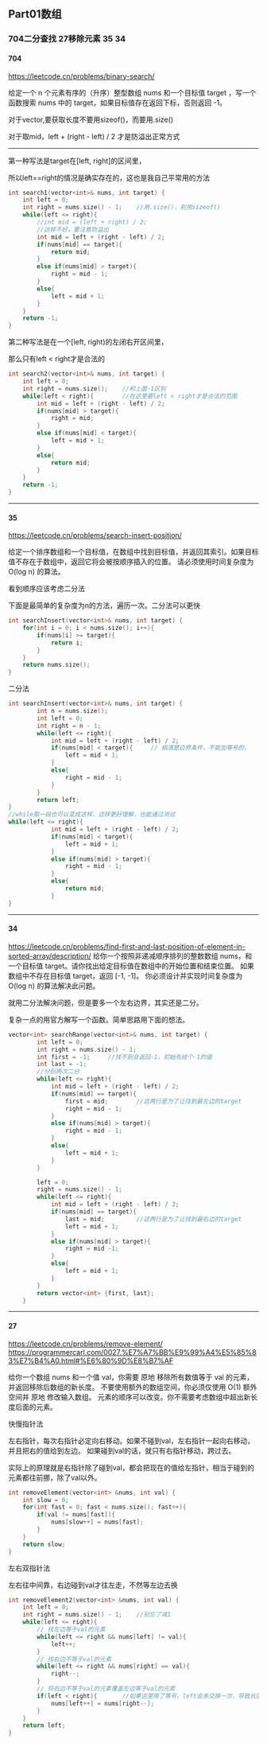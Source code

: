## Part01数组
### 704二分查找 27移除元素 35 34


#### 704
https://leetcode.cn/problems/binary-search/

给定一个 n 个元素有序的（升序）整型数组 nums 和一个目标值 target  ，写一个函数搜索 nums 中的 target，如果目标值存在返回下标，否则返回 -1。


对于vector,要获取长度不要用sizeof()，而要用.size()

对于取mid，left + (right - left) / 2 才是防溢出正常方式

----
第一种写法是target在[left, right]的区间里，

所以left==right的情况是确实存在的，这也是我自己平常用的方法
```C++
int search1(vector<int>& nums, int target) {
    int left = 0;
    int right = nums.size() - 1;    //用.size()，别用sizeof()
    while(left <= right){
        //int mid = (left + right) / 2;
        //这样不好，要注意防溢出
        int mid = left + (right - left) / 2;
        if(nums[mid] == target){
            return mid;
        }
        else if(nums[mid] > target){
            right = mid - 1;
        }
        else{
            left = mid + 1;
        }
    }
    return -1;
}
```
第二种写法是在一个[left, right)的左闭右开区间里，

那么只有left < right才是合法的
```c++
int search2(vector<int>& nums, int target) {
    int left = 0;
    int right = nums.size();    //和上面-1区别
    while(left < right){        //在这里要left < right才是合法的范围
        int mid = left + (right - left) / 2;
        if(nums[mid] > target){
            right = mid;
        }
        else if(nums[mid] < target){
            left = mid + 1;
        }
        else{
            return mid;
        }
    }
    return -1;
}
```
----
#### 35
https://leetcode.cn/problems/search-insert-position/

给定一个排序数组和一个目标值，在数组中找到目标值，并返回其索引。如果目标值不存在于数组中，返回它将会被按顺序插入的位置。
请必须使用时间复杂度为 O(log n) 的算法。

看到顺序应该考虑二分法

下面是最简单的复杂度为n的方法，遍历一次。二分法可以更快
```c++
int searchInsert(vector<int>& nums, int target) {
    for(int i = 0; i < nums.size(); i++){
        if(nums[i] >= target){
            return i;
        }        
    }
    return nums.size();
}
```
二分法
```c++
int searchInsert(vector<int>& nums, int target) {
        int n = nums.size();
        int left = 0;
        int right = n - 1;
        while(left <= right){
            int mid = left + (right - left) / 2;
            if(nums[mid] < target){     // 搞清楚边界条件，不能加等号的，
                left = mid + 1;
            }
            else{
                right = mid - 1;
            }
        }
        return left;
}
//while那一段也可以变成这样，这样更好理解，也能通过测试
while(left <= right){
            int mid = left + (right - left) / 2;
            if(nums[mid] < target){
                left = mid + 1;
            }
            else if(nums[mid] > target){
                right = mid - 1;
            }
            else{
                return mid;
            }
}
```
-----

#### 34
https://leetcode.cn/problems/find-first-and-last-position-of-element-in-sorted-array/description/
给你一个按照非递减顺序排列的整数数组 nums，和一个目标值 target。请你找出给定目标值在数组中的开始位置和结束位置。
如果数组中不存在目标值 target，返回 [-1, -1]。
你必须设计并实现时间复杂度为 O(log n) 的算法解决此问题。

就用二分法解决问题，但是要多一个左右边界，其实还是二分。

复杂一点的用官方解写一个函数。简单思路用下面的想法。
```c++
vector<int> searchRange(vector<int>& nums, int target) {
        int left = 0;
        int right = nums.size() - 1;
        int first = -1;     //找不到会返回-1，初始先给个-1的值
        int last = -1;
        //分别两次二分
        while(left <= right){
            int mid = left + (right - left) / 2;
            if(nums[mid] == target){
                first = mid;        //这两行是为了让找到最左边的target
                right = mid - 1;
            }
            else if(nums[mid] > target){
                right = mid - 1;
            }
            else{
                left = mid + 1;
            }
        }

        left = 0;
        right = nums.size() - 1;
        while(left <= right){
            int mid = left + (right - left) / 2;
            if(nums[mid] == target){
                last = mid;         //这两行是为了让找到最右边的target
                left = mid + 1;
            }
            else if(nums[mid] > target){
                right = mid -1;
            }
            else{
                left = mid + 1;
            }
        }
        return vector<int> {first, last};
    }
```

-----
#### 27
https://leetcode.cn/problems/remove-element/
https://programmercarl.com/0027.%E7%A7%BB%E9%99%A4%E5%85%83%E7%B4%A0.html#%E6%80%9D%E8%B7%AF

给你一个数组 nums 和一个值 val，你需要 原地 移除所有数值等于 val 的元素，并返回移除后数组的新长度。
不要使用额外的数组空间，你必须仅使用 O(1) 额外空间并 原地 修改输入数组。
元素的顺序可以改变。你不需要考虑数组中超出新长度后面的元素。

快慢指针法

左右指针，每次右指针必定向右移动。如果不碰到val，左右指针一起向右移动，并且把右的值给到左边。
如果碰到val的话，就只有右指针移动，跨过去。

实际上的原理就是右指针除了碰到val，都会把现在的值给左指针，相当于碰到的元素都往前挪，除了val以外。

```c++
int removeElement(vector<int> &nums, int val) {
    int slow = 0;
    for(int fast = 0; fast < nums.size(); fast++){
        if(val != nums[fast]){
            nums[slow++] = nums[fast];
        }
    }
    return slow;
}
```
左右双指针法

左右往中间靠，右边碰到val才往左走，不然等左边去换
```c++
int removeElement2(vector<int> &nums, int val) {
    int left = 0;
    int right = nums.size() - 1;    //别忘了减1
    while(left <= right){
        // 找左边等于val的元素
        while(left <= right && nums[left] != val){
            left++;
        }
        // 找右边不等于val的元素
        while(left <= right && nums[right] == val){
            right--;
        }
        // 将右边不等于val的元素覆盖左边等于val的元素
        if(left < right){       //如果这里用了等号，left会多交换一次，导致长度出现问题
            nums[left++] = nums[right--];
        }
    }
    return left;
}
```